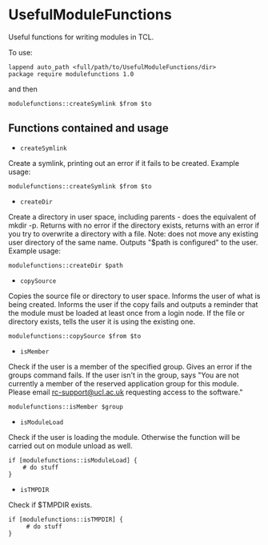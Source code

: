 UsefulModuleFunctions
=====================

Useful functions for writing modules in TCL.

To use:

    lappend auto_path <full/path/to/UsefulModuleFunctions/dir>
    package require modulefunctions 1.0

and then

    modulefunctions::createSymlink $from $to
    
Functions contained and usage
-----------------------------

* `createSymlink` 

Create a symlink, printing out an error if it fails to be created.
Example usage:

    modulefunctions::createSymlink $from $to

* `createDir` 
    
Create a directory in user space, including parents - does the equivalent of mkdir -p. Returns with no error if the directory exists, returns with an error if you try to overwrite a directory with a file. Note: does not move any existing user directory of the same name. Outputs "$path is configured" to the user.
Example usage:

    modulefunctions::createDir $path
    
* `copySource` 
    
Copies the source file or directory to user space. Informs the user of what is being created. Informs the user if the copy fails and outputs a reminder that the module must be loaded at least once from a login node. If the file or directory exists, tells the user it is using the existing one.

    modulefunctions::copySource $from $to
    
* `isMember` 
    
Check if the user is a member of the specified group. Gives an error if the groups command fails. If the user isn't in the group, says "You are not currently a member of the reserved application group for this module. Please email rc-support@ucl.ac.uk requesting access to the software."

    modulefunctions::isMember $group

* `isModuleLoad` 
    
Check if the user is loading the module. Otherwise the function will be carried out on module unload as well.

    if [modulefunctions::isModuleLoad] {
        # do stuff
    }

 * `isTMPDIR`

Check if $TMPDIR exists.

    if [modulefunctions::isTMPDIR] {
         # do stuff
    }
